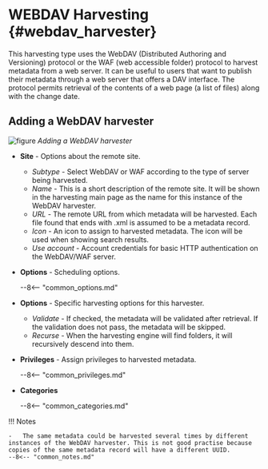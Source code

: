 # WEBDAV Harvesting {#webdav_harvester}

This harvesting type uses the WebDAV (Distributed Authoring and Versioning) protocol or the WAF (web accessible folder) protocol to harvest metadata from a web server. It can be useful to users that want to publish their metadata through a web server that offers a DAV interface. The protocol permits retrieval of the contents of a web page (a list of files) along with the change date.

## Adding a WebDAV harvester

![figure](web-harvesting-webdav.png)
*Adding a WebDAV harvester*

-   **Site** - Options about the remote site.

    -   *Subtype* - Select WebDAV or WAF according to the type of server being harvested.
    -   *Name* - This is a short description of the remote site. It will be shown in the harvesting main page as the name for this instance of the WebDAV harvester.
    -   *URL* - The remote URL from which metadata will be harvested. Each file found that ends with .xml is assumed to be a metadata record.
    -   *Icon* - An icon to assign to harvested metadata. The icon will be used when showing search results.
    -   *Use account* - Account credentials for basic HTTP authentication on the WebDAV/WAF server.

-   **Options** - Scheduling options.

    --8<-- "common_options.md"

-   **Options** - Specific harvesting options for this harvester.

    -   *Validate* - If checked, the metadata will be validated after retrieval. If the validation does not pass, the metadata will be skipped.
    -   *Recurse* - When the harvesting engine will find folders, it will recursively descend into them.

-   **Privileges** - Assign privileges to harvested metadata.

    --8<-- "common_privileges.md"

-   **Categories**

    --8<-- "common_categories.md"

!!! Notes

    -   The same metadata could be harvested several times by different instances of the WebDAV harvester. This is not good practise because copies of the same metadata record will have a different UUID.
    --8<-- "common_notes.md"